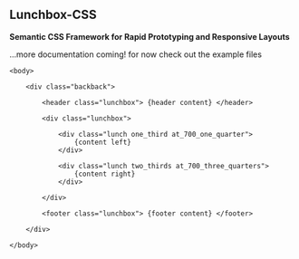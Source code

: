 ## Lunchbox-CSS

**Semantic CSS Framework for Rapid Prototyping and Responsive Layouts**

…more documentation coming! for now check out the example files

	<body>
	
		<div class="backback">

			<header class="lunchbox"> {header content} </header>

			<div class="lunchbox">
			
				<div class="lunch one_third at_700_one_quarter">
					{content left}				
				</div>
			
				<div class="lunch two_thirds at_700_three_quarters">
					{content right}
				</div>
			
			</div>
		
			<footer class="lunchbox"> {footer content} </footer>
		
		</div>
		
	</body>	